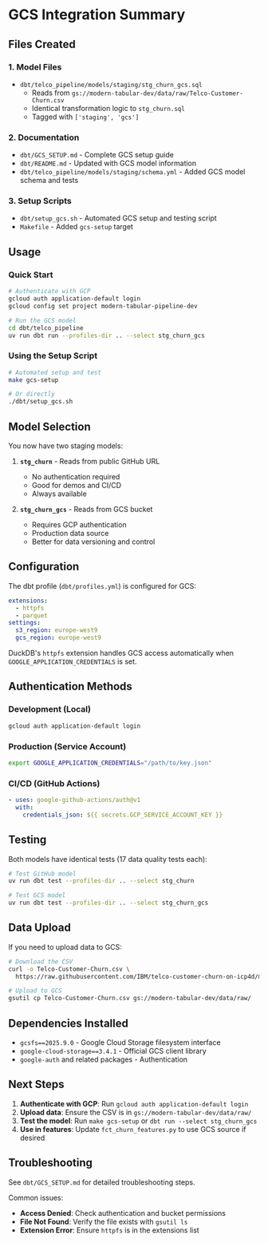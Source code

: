# GCS Integration Summary

## Files Created

### 1. Model Files
- `dbt/telco_pipeline/models/staging/stg_churn_gcs.sql`
  - Reads from `gs://modern-tabular-dev/data/raw/Telco-Customer-Churn.csv`
  - Identical transformation logic to `stg_churn.sql`
  - Tagged with `['staging', 'gcs']`

### 2. Documentation
- `dbt/GCS_SETUP.md` - Complete GCS setup guide
- `dbt/README.md` - Updated with GCS model information
- `dbt/telco_pipeline/models/staging/schema.yml` - Added GCS model schema and tests

### 3. Setup Scripts
- `dbt/setup_gcs.sh` - Automated GCS setup and testing script
- `Makefile` - Added `gcs-setup` target

## Usage

### Quick Start
```bash
# Authenticate with GCP
gcloud auth application-default login
gcloud config set project modern-tabular-pipeline-dev

# Run the GCS model
cd dbt/telco_pipeline
uv run dbt run --profiles-dir .. --select stg_churn_gcs
```

### Using the Setup Script
```bash
# Automated setup and test
make gcs-setup

# Or directly
./dbt/setup_gcs.sh
```

## Model Selection

You now have two staging models:

1. **`stg_churn`** - Reads from public GitHub URL
   - No authentication required
   - Good for demos and CI/CD
   - Always available

2. **`stg_churn_gcs`** - Reads from GCS bucket
   - Requires GCP authentication
   - Production data source
   - Better for data versioning and control

## Configuration

The dbt profile (`dbt/profiles.yml`) is configured for GCS:
```yaml
extensions:
  - httpfs
  - parquet
settings:
  s3_region: europe-west9
  gcs_region: europe-west9
```

DuckDB's `httpfs` extension handles GCS access automatically when `GOOGLE_APPLICATION_CREDENTIALS` is set.

## Authentication Methods

### Development (Local)
```bash
gcloud auth application-default login
```

### Production (Service Account)
```bash
export GOOGLE_APPLICATION_CREDENTIALS="/path/to/key.json"
```

### CI/CD (GitHub Actions)
```yaml
- uses: google-github-actions/auth@v1
  with:
    credentials_json: ${{ secrets.GCP_SERVICE_ACCOUNT_KEY }}
```

## Testing

Both models have identical tests (17 data quality tests each):
```bash
# Test GitHub model
uv run dbt test --profiles-dir .. --select stg_churn

# Test GCS model
uv run dbt test --profiles-dir .. --select stg_churn_gcs
```

## Data Upload

If you need to upload data to GCS:
```bash
# Download the CSV
curl -o Telco-Customer-Churn.csv \
  https://raw.githubusercontent.com/IBM/telco-customer-churn-on-icp4d/master/data/Telco-Customer-Churn.csv

# Upload to GCS
gsutil cp Telco-Customer-Churn.csv gs://modern-tabular-dev/data/raw/
```

## Dependencies Installed

- `gcsfs==2025.9.0` - Google Cloud Storage filesystem interface
- `google-cloud-storage==3.4.1` - Official GCS client library
- `google-auth` and related packages - Authentication

## Next Steps

1. **Authenticate with GCP**: Run `gcloud auth application-default login`
2. **Upload data**: Ensure the CSV is in `gs://modern-tabular-dev/data/raw/`
3. **Test the model**: Run `make gcs-setup` or `dbt run --select stg_churn_gcs`
4. **Use in features**: Update `fct_churn_features.py` to use GCS source if desired

## Troubleshooting

See `dbt/GCS_SETUP.md` for detailed troubleshooting steps.

Common issues:
- **Access Denied**: Check authentication and bucket permissions
- **File Not Found**: Verify the file exists with `gsutil ls`
- **Extension Error**: Ensure `httpfs` is in the extensions list

